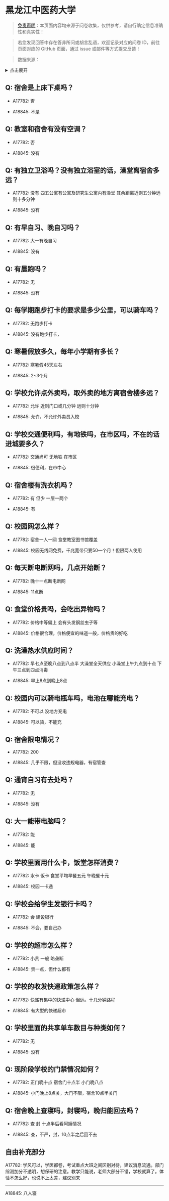 # 黑龙江中医药大学

> [免责声明](https://colleges.chat/#_3)：本页面内容均来源于问卷收集，仅供参考，请自行确定信息准确性和真实性！

> 若您发现回答中存在答非所问或胡言乱语，欢迎记录对应的问卷 ID，前往页面对应的 GitHub 页面，通过 issue 或邮件等方式提交反馈！

> 数据来源：

<details><summary>点击展开</summary>
<ul>
<li>A17782: 匿名 (2023 年 06 月)</li>
<li>A18845: 匿名 (2023 年 06 月)</li>
</ul>
</details>

## Q: 宿舍是上床下桌吗？

- A17782: 否

- A18845: 不是

## Q: 教室和宿舍有没有空调？

- A17782: 否

- A18845: 没有

## Q: 有独立卫浴吗？没有独立浴室的话，澡堂离宿舍多远？

- A17782: 没有 四五公寓有公寓及研究生公寓内有澡堂 其余距离近则五分钟远则十多分钟

- A18845: 没有

## Q: 有早自习、晚自习吗？

- A17782: 大一有晚自习

- A18845: 没有

## Q: 有晨跑吗？

- A17782: 无

- A18845: 没有

## Q: 每学期跑步打卡的要求是多少公里，可以骑车吗？

- A17782: 无跑步打卡

- A18845: 没有跑步打卡，

## Q: 寒暑假放多久，每年小学期有多长？

- A17782: 寒暑假45天左右

- A18845: 2\~3个月

## Q: 学校允许点外卖吗，取外卖的地方离宿舍楼多远？

- A17782: 允许 近则门口或几分钟  远则十分钟

- A18845: 允许，不允许外卖员入校

## Q: 学校交通便利吗，有地铁吗，在市区吗，不在的话进城要多久？

- A17782: 交通尚可 无地铁 在市区

- A18845: 很便利，在市中心

## Q: 宿舍楼有洗衣机吗？

- A17782: 有 但少 一层一两个

- A18845: 有

## Q: 校园网怎么样？

- A17782: 宿舍一人一网 食堂教室图书馆覆盖

- A18845: 校园无线网免费，千兆宽带只要50一个月！但限两人使用

## Q: 每天断电断网吗，几点开始断？

- A17782: 晚十一点断电断网

- A18845: 11点断

## Q: 食堂价格贵吗，会吃出异物吗？

- A17782: 价格中等偏上 会有头发钢丝虫子等

- A18845: 价格很合理，价格便宜的味道一般，价格贵的好吃

## Q: 洗澡热水供应时间？

- A17782: 早七点至晚八点到八点半  大澡堂全天供应 小澡堂上午九点到十点 下午三点到四点消毒

- A18845: 早上8点到晚上8点

## Q: 校园内可以骑电瓶车吗，电池在哪能充电？

- A17782: 不可以 没地方充电

- A18845: 可以骑，不能充

## Q: 宿舍限电情况？

- A17782: 200

- A18845: 几乎不限，但没收违规电器，有宿管查

## Q: 通宵自习有去处吗？

- A17782: 无

- A18845: 没有

## Q: 大一能带电脑吗？

- A17782: 能

- A18845: 能

## Q: 学校里面用什么卡，饭堂怎样消费？

- A17782: 水卡 饭卡 食堂平均早餐五元 午晚餐十元

- A18845: 校园一卡通

## Q: 学校会给学生发银行卡吗？

- A17782: 会 建设银行

- A18845: 不会，要自己办

## Q: 学校的超市怎么样？

- A17782: 小贵 一般 略垄断

- A18845: 贵一点，但什么都有

## Q: 学校的收发快递政策怎么样？

- A17782: 快递有集中的快递中心 但远。十几分钟路程

- A18845: 有大型的快递超市

## Q: 学校里面的共享单车数目与种类如何？

- A17782: 无

- A18845: 没有

## Q: 现阶段学校的门禁情况如何？

- A17782: 正门晚十点 宿舍门十点半 小门晚八点

- A18845: 小门晚上8点关，大门不限，宿舍10点半关门

## Q: 宿舍晚上查寝吗，封寝吗，晚归能回去吗？

- A17782: 查 封 十点半后看阿姨情况

- A18845: 查，不严，封，10点半之后回不去

## 自由补充部分

A17782: 学风可以，学医都卷，考试重点大班之间区别对待，建议消息流通。部门综测加分不透明，想保研的注意。教学只能说，老师大部分不错，学校就算了。体验不怎么好，也说不上太差，建议别来

***

A18845: 八人寝